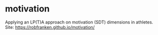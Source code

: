 # motivation
Applying an LP(T)A approach on motivation (SDT) dimensions in athletes. Site: https://robfranken.github.io/motivation/
